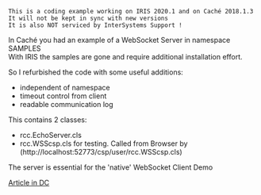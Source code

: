  ~~~
 This is a coding example working on IRIS 2020.1 and on Caché 2018.1.3 
 It will not be kept in sync with new versions      
 It is also NOT serviced by InterSystems Support !   
~~~ 
In Caché you had an example of a WebSocket Server in namespace SAMPLES  
With IRIS the samples are gone and require additional installation effort.  
   
So I refurbished the code with some useful additions:  
- independent of namespace  
- timeout control from client    
- readable communication log  
   
This contains 2 classes:  
- rcc.EchoServer.cls   
- rcc.WSScsp.cls for testing. Called from Browser by   
   (http://localhost:52773/csp/user/rcc.WSScsp.cls)

The server is essential for the 'native' WebSocket Client Demo

[Article in DC](https://community.intersystems.com/post/websocket-echo-server-iris)
